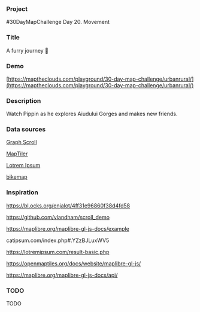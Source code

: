 ### Project

#30DayMapChallenge Day 20. Movement

### Title

A furry journey 🐾

### Demo

[https://maptheclouds.com/playground/30-day-map-challenge/urbanrural/](https://maptheclouds.com/playground/30-day-map-challenge/urbanrural/)

### Description

Watch Pippin as he explores Aiudului Gorges and makes new friends.

### Data sources

[Graph Scroll](https://github.com/1wheel/graph-scroll)

[MapTiler](https://cloud.maptiler.com/tiles/)

[Lotrem Ipsum](https://lotremipsum.com)

[bikemap](https://www.bikemap.net)

### Inspiration

https://bl.ocks.org/enjalot/4ff31e96860f38d4fd58

https://github.com/vlandham/scroll_demo

https://maplibre.org/maplibre-gl-js-docs/example

catipsum.com/index.php#.YZzBJLuxWV5

https://lotremipsum.com/result-basic.php

https://openmaptiles.org/docs/website/maplibre-gl-js/

https://maplibre.org/maplibre-gl-js-docs/api/

### TODO

TODO
